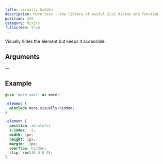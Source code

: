 ```yaml
---
title: visually-hidden
description: More Sass - the library of useful SCSS mixins and functions.
position: 315
category: Mixins
fullscreen: true
---
```


Visually hides the element but keeps it accessible.

## Arguments

—

## Example

<code-group>

  <code-block label="SCSS" active>

  ```scss
  @use 'more-sass' as more;

  .element {
    @include more.visually-hidden;
  }
  ```

  </code-block>

  <code-block label="Output">

  ```css
  .element {
    position: absolute;
    z-index: -1;
    width: 1px;
    height: 1px;
    margin: -1px;
    overflow: hidden;
    clip: rect(0 0 0 0);
  }
  ```

  </code-block>

</code-group>
